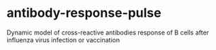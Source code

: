 # antibody-response-pulse
Dynamic model of cross-reactive antibodies response of B cells after influenza virus infection or vaccination
